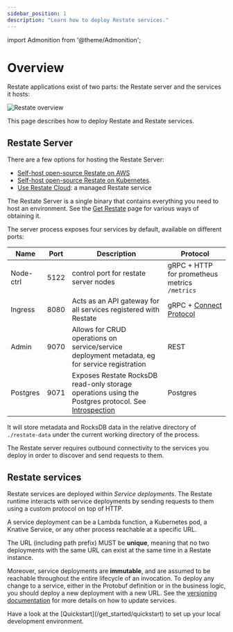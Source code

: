 ```yaml
---
sidebar_position: 1
description: "Learn how to deploy Restate services."
---
```


import Admonition from '@theme/Admonition';

# Overview

Restate applications exist of two parts: the Restate server and the services it hosts:

![Restate overview](/img/deployment_overview.svg)

This page describes how to deploy Restate and Restate services.

## Restate Server

There are a few options for hosting the Restate Server:

- [Self-host open-source Restate on AWS](/deploy/lambda/self-hosted)
- [Self-host open-source Restate on Kubernetes](/deploy/kubernetes).
- [Use Restate Cloud](/deploy/restate_cloud): a managed Restate service

The Restate Server is a single binary that contains everything you need to host an environment. See the [Get Restate](https://restate.dev/get-restate/) page for various ways of obtaining it.

The server process exposes four services by default, available on different ports:

| Name      | Port | Description                                                                                                                   | Protocol                                          |
| --------- | ---- | ----------------------------------------------------------------------------------------------------------------------------- | ------------------------------------------------- |
| Node-ctrl | 5122 | control port for restate server nodes                                                                                         | gRPC + HTTP for prometheus metrics `/metrics`     |
| Ingress   | 8080 | Acts as an API gateway for all services registered with Restate                                                               | gRPC + [Connect Protocol](https://connect.build/) |
| Admin     | 9070 | Allows for CRUD operations on service/service deployment metadata, eg for service registration                                | REST                                              |
| Postgres  | 9071 | Exposes Restate RocksDB read-only storage operations using the Postgres protocol. See [Introspection](/operate/introspection) | Postgres                                          |

It will store metadata and RocksDB data in the relative directory of `./restate-data` under the current working directory of the
process.

The Restate server requires outbound connectivity to the services you deploy in order to discover and send requests to them.

## Restate services

Restate services are deployed within _Service deployments_. The Restate runtime interacts with service deployments by sending requests to them using a custom protocol on top of HTTP.

A service deployment can be a Lambda function, a Kubernetes pod, a Knative Service, or any other process reachable at a specific URL.

The URL (including path prefix) MUST be **unique**, meaning that no two deployments with the same URL can exist at the same time in a Restate instance.

Moreover, service deployments are **immutable**, and are assumed to be reachable throughout the entire lifecycle of an invocation. To deploy any change to a service, either in the Protobuf definition or in the business logic, you should deploy a new deployment with a new URL. See the [versioning documentation](/operate/versioning) for more details on how to update services.

<Admonition type="info" title="Running services locally">
Have a look at the [Quickstart](/get_started/quickstart) to set up your local development environment.
</Admonition>
